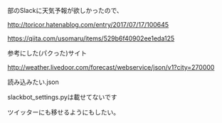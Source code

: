 部のSlackに天気予報が欲しかったので、

http://toricor.hatenablog.com/entry/2017/07/17/100645

https://qiita.com/usomaru/items/529b6f40902ee1eda125

参考にした(パクった)サイト

http://weather.livedoor.com/forecast/webservice/json/v1?city=270000

読み込みたい.json

slackbot_settings.pyは載せてないです



ツイッターにも移せるようにもしたい。
